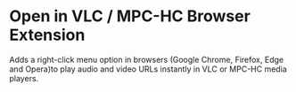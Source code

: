 # Open in VLC / MPC-HC Browser Extension
Adds a right-click menu option in browsers (Google Chrome, Firefox, Edge and Opera)to play audio and video URLs instantly in VLC or MPC-HC media players.
